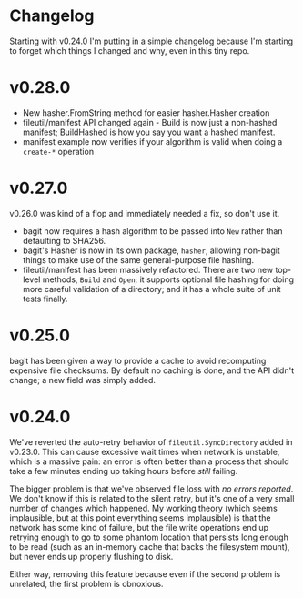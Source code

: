 # Changelog

Starting with v0.24.0 I'm putting in a simple changelog because I'm starting to
forget which things I changed and why, even in this tiny repo.

# v0.28.0

- New hasher.FromString method for easier hasher.Hasher creation
- fileutil/manifest API changed again - Build is now just a non-hashed
  manifest; BuildHashed is how you say you want a hashed manifest.
- manifest example now verifies if your algorithm is valid when doing a
  `create-*` operation

# v0.27.0

v0.26.0 was kind of a flop and immediately needed a fix, so don't use it.

- bagit now requires a hash algorithm to be passed into `New` rather than
  defaulting to SHA256.
- bagit's Hasher is now in its own package, `hasher`, allowing non-bagit things
  to make use of the same general-purpose file hashing.
- fileutil/manifest has been massively refactored. There are two new top-level
  methods, `Build` and `Open`; it supports optional file hashing for doing more
  careful validation of a directory; and it has a whole suite of unit tests
  finally.

# v0.25.0

bagit has been given a way to provide a cache to avoid recomputing expensive
file checksums. By default no caching is done, and the API didn't change; a new
field was simply added.

# v0.24.0

We've reverted the auto-retry behavior of `fileutil.SyncDirectory` added in
v0.23.0. This can cause excessive wait times when network is unstable, which is
a massive pain: an error is often better than a process that should take a few
minutes ending up taking hours before *still* failing.

The bigger problem is that we've observed file loss with *no errors reported*.
We don't know if this is related to the silent retry, but it's one of a very
small number of changes which happened. My working theory (which seems
implausible, but at this point everything seems implausible) is that the
network has some kind of failure, but the file write operations end up retrying
enough to go to some phantom location that persists long enough to be read
(such as an in-memory cache that backs the filesystem mount), but never ends up
properly flushing to disk.

Either way, removing this feature because even if the second problem is
unrelated, the first problem is obnoxious.
